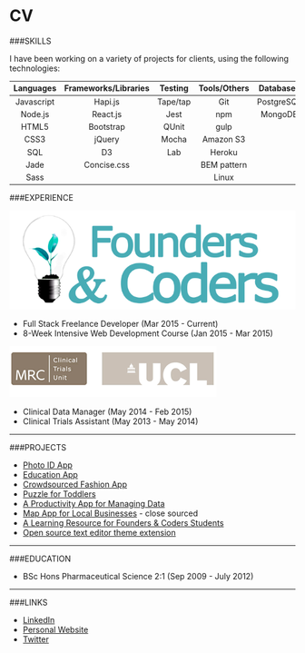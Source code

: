 # CV

###SKILLS

I have been working on a variety of projects for clients, using the following technologies:

| Languages | Frameworks/Libraries | Testing   | Tools/Others | Databases |
|:---------:|:--------------------:|:---------:|:------------:|:---------:|
| Javascript| Hapi.js              | Tape/tap  | Git          | PostgreSQL|
| Node.js   | React.js             | Jest      | npm          | MongoDB   |
| HTML5     | Bootstrap            | QUnit     | gulp         | |
| CSS3      | jQuery               | Mocha     | Amazon S3    | |
| SQL       | D3                   | Lab       | Heroku       | | 
| Jade      | Concise.css          |           | BEM pattern  | |
| Sass      |                      |           | Linux        | |



###EXPERIENCE

![](./fac.png)

- Full Stack Freelance Developer (Mar 2015 - Current)
- 8-Week Intensive Web Development Course (Jan 2015 - Mar 2015) 


![](mrc.png)

- Clinical Data Manager (May 2014 - Feb 2015)
- Clinical Trials Assistant (May 2013 - May 2014)

--- 
###PROJECTS

- [Photo ID App](photoId.md)
- [Education App](http://pajoa.herokuapp.com/)
- [Crowdsourced Fashion App](http://crowdsourced-fashion.herokuapp.com/)
- [Puzzle for Toddlers](https://troll-olav.herokuapp.com/)
- [A Productivity App for Managing Data]()
- [Map App for Local Businesses]() - close sourced
- [A Learning Resource for Founders & Coders Students](https://github.com/Neats29/Learn-Heroku)
- [Open source text editor theme extension](https://github.com/Neats29/Brackets-Midnight-Blue-Theme)

---
###EDUCATION
- BSc Hons Pharmaceutical Science 2:1  (Sep 2009 - July 2012)

---
###LINKS

- [LinkedIn](https://uk.linkedin.com/in/anitaamini)
- [Personal Website](neats29.github.io)
- [Twitter](https://twitter.com/neats29)
